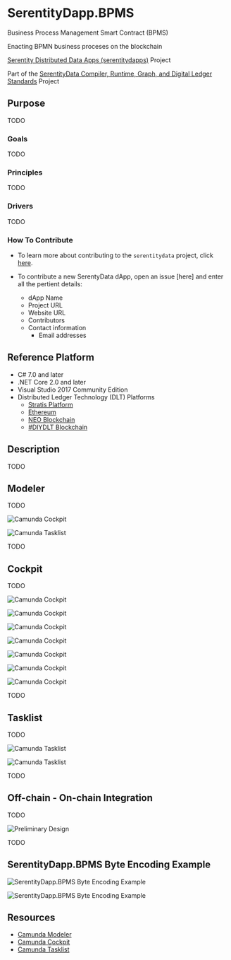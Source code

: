 # SerentityDapp.BPMS

Business Process Management Smart Contract (BPMS)

Enacting BPMN business proceses on the blockchain

[Serentity Distributed Data Apps (serentitydapps)](https://github.com/mwherman2000/serentitydapps) Project

Part of the [SerentityData Compiler, Runtime, Graph, and Digital Ledger Standards](https://github.com/mwherman2000/serentitydata) Project

## Purpose

TODO

### Goals

TODO

### Principles

TODO

### Drivers

TODO

### How To Contribute

* To learn more about contributing to the `serentitydata` project, click 
[here](https://github.com/mwherman2000/serentitydata/blob/master/CONTRIBUTE.md).

* To contribute a new SerentyData dApp, open an issue [here] and enter all the pertient details:
    * dApp Name
    * Project URL
    * Website URL
    * Contributors
    * Contact information
        * Email addresses

## Reference Platform

* C# 7.0 and later
* .NET Core 2.0 and later
* Visual Studio 2017 Community Edition
* Distributed Ledger Technology (DLT) Platforms
    * [Stratis Platform](http://www.stratisplatform.com)
    * [Ethereum](https://www.ethereum.org/)
    * [NEO Blockchain](http://neo.org)
    * [#DIYDLT Blockchain](https://www.linkedin.com/feed/update/urn:li:activity:6414282773086949376)

## Description

TODO

## Modeler

TODO

![Camunda Cockpit](./images/demo.gif)

![Camunda Tasklist](./images/tasklist-task-form-modeler.png)

TODO

## Cockpit

TODO

![Camunda Cockpit](./images/step1_overview.png)

![Camunda Cockpit](./images/cockpit-decision-instance-view.png)

![Camunda Cockpit](./images/cockpit-heatmap.png)

![Camunda Cockpit](./images/cockpit-history-view-process-definition-history.png)

![Camunda Cockpit](./images/cockpit-history-view-process-instance-history.png)

![Camunda Cockpit](./images/cockpit-process-definitions-view.png)

![Camunda Cockpit](./images/plugin-point-process-instance-runtime-action.png)

TODO

## Tasklist

TODO

![Camunda Tasklist](./images/tasklist-dashboard-detail.png)

![Camunda Tasklist](./images/tasklist-task-view.png)

TODO

## Off-chain - On-chain Integration

TODO

![Preliminary Design](./images/BPMS-Engine%20Designs%20v0.3.png)

TODO

## SerentityDapp.BPMS Byte Encoding Example

![SerentityDapp.BPMS Byte Encoding Example](./images/UserTaskFoo2-c.png)

![SerentityDapp.BPMS Byte Encoding Example](./images/BPMSByteCodev0.1.png)

## Resources

* [Camunda Modeler](https://camunda.com/products/modeler/)
* [Camunda Cockpit](https://camunda.com/products/cockpit/)
* [Camunda Tasklist](https://camunda.com/products/tasklist/)
